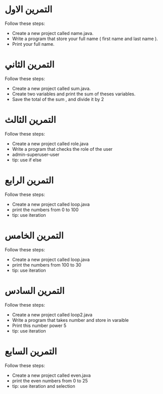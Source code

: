 
# التمرين الاول
Follow these steps:
- Create a new project called  name.java.
- Write a program that store your full name ( first name and last name ).
- Print your full name.

# التمرين الثاني
Follow these steps:
-  Create a new project called  sum.java.
-  Create two variables and print the sum of theses variables.
-  Save the total of the sum , and divide it by 2

# التمرين الثالث
Follow these steps:
- Create a new project called role.java
- Write a program that checks the role of the user
- admin-superuser-user
- tip: use if else

# التمرين الرابع
Follow these steps:
- Create a new project called loop.java
- print the numbers from 0 to 100
- tip: use iteration
# التمرين الخامس

Follow these steps:
- Create a new project called loop.java
- print the numbers from 100 to 30
- tip: use iteration
# التمرين السادس

Follow these steps:
- Create a new project called loop2.java
- Write a program that takes number and store in varaible
- Print this number power 5
- tip: use iteration
# التمرين السابع

Follow these steps:
- Create a new project called even.java
- print the even numbers from 0 to 25
- tip: use iteration and selection



